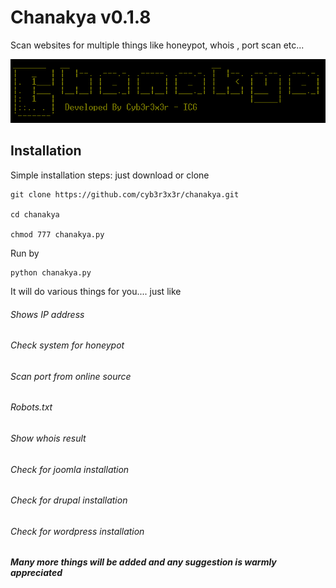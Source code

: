 # Chanakya v0.1.8
Scan websites for multiple things like honeypot, whois , port scan etc...

![](https://raw.githubusercontent.com/Cyb3r3x3r/Chanakya/master/chanakya.PNG)

## Installation

Simple installation steps:
just download or clone
```
git clone https://github.com/cyb3r3x3r/chanakya.git

cd chanakya

chmod 777 chanakya.py

```
Run by 
```
python chanakya.py
```
It will do various things for you....
just like
###### Shows IP address
###### Check system for honeypot
###### Scan port from online source
###### Robots.txt
###### Show whois result
###### Check for joomla installation
###### Check for drupal installation
###### Check for wordpress installation

***Many more things will be added and any suggestion is warmly appreciated***
